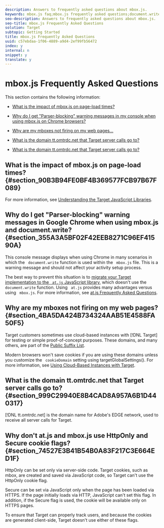 ```yaml
---
description: Answers to frequently asked questions about mbox.js.
keywords: mbox.js faq;mbox.js frequently asked questions;document.write;tt.omtrdc.net;parser blocking
seo-description: Answers to frequently asked questions about mbox.js.
seo-title: mbox.js Frequently Asked Questions
solution: Target
subtopic: Getting Started
title: mbox.js Frequently Asked Questions
uuid: c57ebdaa-1f06-4889-a9d4-2ef99fb56472
index: y
internal: n
snippet: y
translate: y
---
```


# mbox.js Frequently Asked Questions

This section contains the following information: 


* [ What is the impact of mbox.js on page-load times?](../../../c_seting_up_target/c_implementing_target/t_mbox_download/c_mboxjs-frequently-asked-questions.md#section_90B3B94FE0BF4B369577FCB97B67F089) 

* [ Why do I get "Parser-blocking" warning messages in my console when using mbox.js on Chrome browsers?](../../../c_seting_up_target/c_implementing_target/t_mbox_download/c_mboxjs-frequently-asked-questions.md#section_355A3A5BF02F42EEB8271C96EF41590A) 

* [ Why are my mboxes not firing on my web pages...](../../../c_seting_up_target/c_implementing_target/t_mbox_download/c_mboxjs-frequently-asked-questions.md#section_4BA5DA424B734324AAB51E4588FA50F5) 

* [ What is the domain tt.omtrdc.net that Target server calls go to?](../../../c_seting_up_target/c_implementing_target/t_mbox_download/c_mboxjs-frequently-asked-questions.md#section_999C29940E8B4CAD8A957A6B1D440317) 

* [ What is the domain tt.omtrdc.net that Target server calls go to?](../../../c_seting_up_target/c_implementing_target/t_mbox_download/c_mboxjs-frequently-asked-questions.md#section_999C29940E8B4CAD8A957A6B1D440317) 



## What is the impact of mbox.js on page-load times? {#section_90B3B94FE0BF4B369577FCB97B67F089}

For more information, see [ Understanding the Target JavaScript Libraries](../../../c_seting_up_target/c_implementing_target/c_target-implement.md#concept_60B748DE4293488F917E8F1FA4C7E9EB). 

## Why do I get "Parser-blocking" warning messages in Google Chrome when using mbox.js and document.write? {#section_355A3A5BF02F42EEB8271C96EF41590A}

This console message displays when using Chrome in many scenarios in which the ` document.write` function is used within the ` mbox.js` file. This is a warning message and should not affect your activity setup process. 

The best way to prevent this situation is to [migrate your Target implementation to the ` at.js` JavaScript library](../../../c_seting_up_target/c_implementing_target/c_target-atjs-implementation/t_target-migrate-atjs.md#task_DE55DCE9AC2F49728395665DE1B1E6EA), which doesn't use the ` document.write` function. Using ` at.js` provides many advantages versus using ` mbox.js`. For more information, see [ at.js Frequently Asked Questions](../../../c_seting_up_target/c_implementing_target/c_target-atjs-implementation/c_target-atjs-faq.md#concept_D6EFE8D84A06476DB5ABD494D7E8C769). 

## Why are my mboxes not firing on my web pages? {#section_4BA5DA424B734324AAB51E4588FA50F5}

Target customers sometimes use cloud-based instances with [!DNL  Target] for testing or simple proof-of-concept purposes. These domains, and many others, are part of the [ Public Suffix List](https://publicsuffix.org/list/public_suffix_list.dat). 

Modern browsers won't save cookies if you are using these domains unless you customize the ` cookieDomain` setting using targetGlobalSettings(). For more information, see [ Using Cloud-Based Instances with Target](../../../c_seting_up_target/c_implementing_target/c_targeting-using-cloud-based-instances.md#concept_A2077766948F4EA081CE592D8998F566). 

## What is the domain tt.omtrdc.net that Target server calls go to? {#section_999C29940E8B4CAD8A957A6B1D440317}

[!DNL  tt.omtrdc.net] is the domain name for Adobe's EDGE network, used to receive all server calls for Target. 

## Why don't at.js and mbox.js use HttpOnly and Secure cookie flags? {#section_74527E3B41B54B0A83F217C3E664ED1F}

HttpOnly can be set only via server-side code. Target cookies, such as mbox, are created and saved via JavaScript code, so Target can't use the HttpOnly cookie flag. 

Secure can be set via JavaScript only when the page has been loaded via HTTPS. If the page initially loads via HTTP, JavaScript can't set this flag. In addition, if the Secure flag is used, the cookie will be available only on HTTPS pages. 

To ensure that Target can properly track users, and because the cookies are generated client-side, Target doesn't use either of these flags. 
